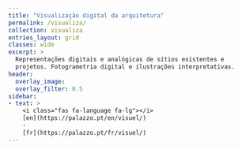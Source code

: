 ```yaml
---
title: "Visualização digital da arquitetura"
permalink: /visualiza/
collection: visualiza
entries_layout: grid
classes: wide
excerpt: >
  Representações digitais e analógicas de sítios existentes e
  projetos. Fotogrametria digital e ilustrações interpretativas.
header:
  overlay_image:
  overlay_filter: 0.5
sidebar:
- text: >
    <i class="fas fa-language fa-lg"></i> 
    [en](https://palazzo.pt/en/visuel/)
    ·
    [fr](https://palazzo.pt/fr/visuel/)
---
```

